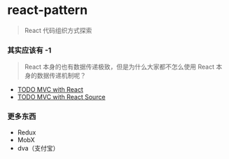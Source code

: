 # react-pattern

> React 代码组织方式探索

### 其实应该有 -1

> React 本身的也有数据传递极致，但是为什么大家都不怎么使用 React 本身的数据传递机制呢？

* [TODO MVC with React](http://todomvc.com/examples/react/)
* [TODO MVC with React Source](https://github.com/tastejs/todomvc/tree/master/examples/react)

### 更多东西

* Redux
* MobX
* dva（支付宝）
